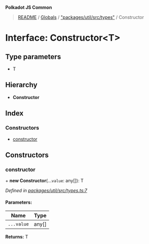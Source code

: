 **Polkadot JS Common**

> [README](../README.md) / [Globals](../globals.md) / ["packages/util/src/types"](../modules/_packages_util_src_types_.md) / Constructor

# Interface: Constructor\<**T**>

## Type parameters

* T

## Hierarchy

* **Constructor**

## Index

### Constructors

* [constructor](_packages_util_src_types_.constructor.md#constructor)

## Constructors

### constructor

\+ **new Constructor**(...`value`: any[]): T

*Defined in [packages/util/src/types.ts:7](https://github.com/polkadot-js/common/blob/975103fd/packages/util/src/types.ts#L7)*

#### Parameters:

Name | Type |
------ | ------ |
`...value` | any[] |

**Returns:** T
